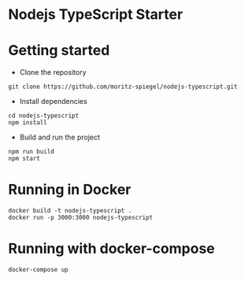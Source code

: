 # Nodejs TypeScript Starter

# Getting started
- Clone the repository
```
git clone https://github.com/moritz-spiegel/nodejs-typescript.git
```
- Install dependencies
```
cd nodejs-typescript
npm install
```
- Build and run the project
```
npm run build
npm start
```
# Running in Docker
```
docker build -t nodejs-typescript .
docker run -p 3000:3000 nodejs-typescript
```
# Running with docker-compose
```
docker-compose up
```